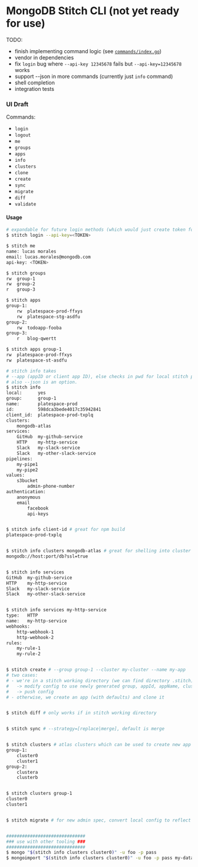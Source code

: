 # MongoDB Stitch CLI (not yet ready for use)

TODO:
- finish implementing command logic (see [`commands/index.go`](./commands/index.go))
- vendor in dependencies
- fix `login` bug where `--api-key 12345678` fails but `--api-key=12345678` works
- support --json in more commands (currently just `info` command)
- shell completion
- integration tests

### UI Draft

Commands:
- `login`
- `logout`
- `me`
- `groups`
- `apps`
- `info`
- `clusters`
- `clone`
- `create`
- `sync`
- `migrate`
- `diff`
- `validate`

#### Usage

```sh
# expandable for future login methods (which would just create token for you)
$ stitch login --api-key=<TOKEN>

$ stitch me
name: lucas morales
email: lucas.morales@mongodb.com
api-key: <TOKEN>

$ stitch groups
rw	group-1
rw	group-2
r	group-3

$ stitch apps
group-1:
	rw	platespace-prod-ffxys
	rw	platespace-stg-asdfu
group-2:
	rw	todoapp-fooba
group-3:
	r	blog-qwertt

$ stitch apps group-1
rw	platespace-prod-ffxys
rw	platespace-st-asdfu

# stitch info takes
# --app (appID or client app ID), else checks in pwd for local stitch project unless
# also --json is an option.
$ stitch info
local:    	yes
group:    	group-1
name:      	platespace-prod
id:       	598dca3bede4017c35942841
client_id:	platespace-prod-txplq
clusters:	
	mongodb-atlas
services:
	GitHub	my-github-service
	HTTP	my-http-service
	Slack	my-slack-service
	Slack	my-other-slack-service
pipelines:
	my-pipe1
	my-pipe2
values:
	s3bucket
        admin-phone-number
authentication:
	anonymous
	email
        facebook
        api-keys


$ stitch info client-id # great for npm build
platespace-prod-txplq


$ stitch info clusters mongodb-atlas # great for shelling into cluster
mongodb://host:port/db?ssl=true


$ stitch info services
GitHub	my-github-service
HTTP  	my-http-service
Slack 	my-slack-service
Slack 	my-other-slack-service


$ stitch info services my-http-service
type:	HTTP
name:	my-http-service
webhooks:
	http-webhook-1
	http-webhook-2
rules:
	my-rule-1
	my-rule-2


$ stitch create # --group group-1 --cluster my-cluster --name my-app
# two cases:
# - we're in a stitch working directory (we can find directory .stitch)
#   -> modify config to use newly generated group, appId, appName, cluster
#   -> push config
# - otherwise, we create an app (with defaults) and clone it


$ stitch diff # only works if in stitch working directory


$ stitch sync # --strategy=[replace|merge], default is merge


$ stitch clusters # atlas clusters which can be used to create new app
group-1:
	cluster0
	cluster1
group-2:
	clustera
	clusterb


$ stitch clusters group-1
cluster0
cluster1


$ stitch migrate # for new admin spec, convert local config to reflect new format


##############################
### use with other tooling ###
##############################
$ mongo "$(stitch info clusters cluster0)" -u foo -p pass
$ mongoimport "$(stitch info clusters cluster0)" -u foo -p pass my-data.json
```
